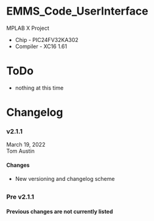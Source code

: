 # EMMS_Code_UserInterface
MPLAB X Project
- Chip - PIC24FV32KA302
- Compiler - XC16 1.61

# ToDo
- nothing at this time

# Changelog
### v2.1.1
March 19, 2022<br />
Tom Austin
#### Changes
- New versioning and changelog scheme
## 
### Pre v2.1.1
#### Previous changes are not currently listed
